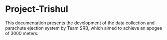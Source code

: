 # Project-Trishul
This documentation presents the development of the data collection and parachute ejection system by Team SRB, which aimed to achieve an apogee of 3000 meters.
